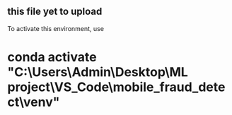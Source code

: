  ## this file yet to upload

 To activate this environment, use
#
#   conda activate "C:\Users\Admin\Desktop\ML project\VS_Code\mobile_fraud_detect\venv"

